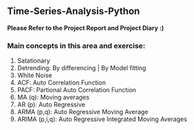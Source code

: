 ## Time-Series-Analysis-Python

<b>Please Refer to the Project Report and Project Diary :) </b>

### Main concepts in this area and exercise:
1. Satationary
2. Detrending: By differencing | By Model fitting
3. White Noise
4. ACF: Auto Correlation Function
5. PACF: Partional Auto Correlation Function
6. MA (q): Moving averages
7. AR (p): Auto Regressive 
8. ARMA (p,q): Auto Regressive Moving Average
9. ARIMA (p,i,q): Auto Regressive Integrated Moving Averages
